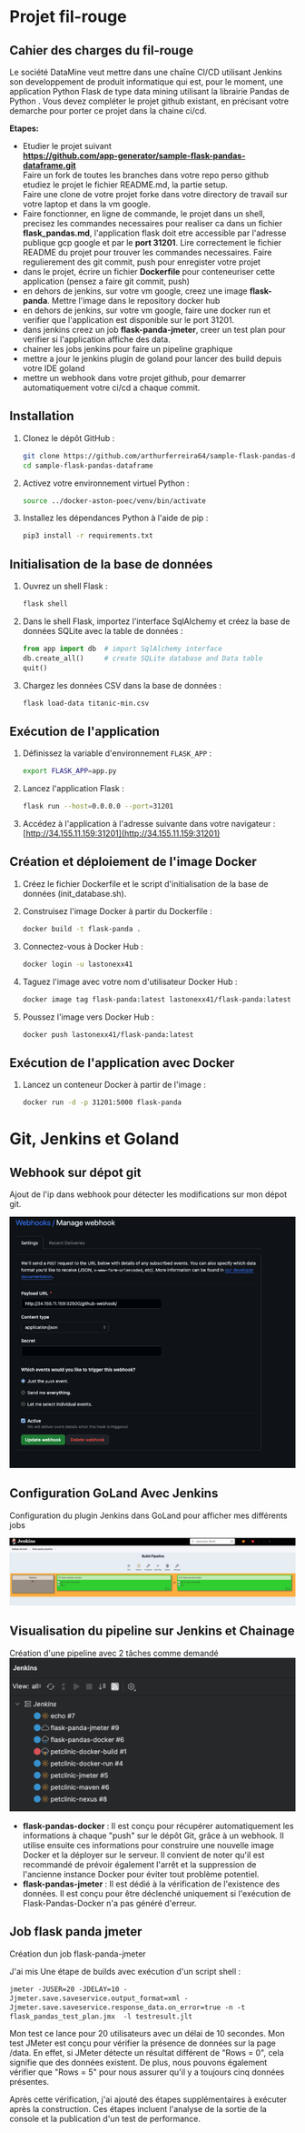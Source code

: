# Projet fil-rouge

## Cahier des charges du fil-rouge
Le société DataMine veut mettre dans une chaîne CI/CD utilisant Jenkins son developpement
de produit informatique qui est, pour le moment, une application Python Flask de type data mining utilisant la librairie Pandas de Python .
Vous devez compléter le projet github existant, en précisant votre demarche pour porter ce projet dans la chaine ci/cd.

**Etapes:**
* Etudier le projet suivant   
  **https://github.com/app-generator/sample-flask-pandas-dataframe.git**  
  Faire un fork de toutes les branches dans votre repo perso github  
  etudiez le projet le fichier README.md, la partie setup.   
  Faire une clone de votre projet forke dans votre directory de travail sur votre laptop et
  dans la vm google.
* Faire fonctionner, en ligne de commande,  le projet dans un shell, precisez les commandes necessaires pour realiser ca dans un fichier **flask_pandas.md**, l'application flask doit etre accessible par l'adresse publique gcp google et par le **port 31201**. Lire correctement le fichier README du projet pour trouver les commandes necessaires. Faire regulierement des git commit, push pour enregister votre projet
* dans le projet, écrire un fichier **Dockerfile** pour conteneuriser cette application (pensez a faire git commit, push)
* en dehors de jenkins, sur votre vm google, creez une image **flask-panda**. Mettre l'image dans le repository docker hub
* en dehors de jenkins, sur votre vm google,  faire une docker run et verifier que l'application est disponible sur le port 31201.
* dans jenkins creez un job **flask-panda-jmeter**, creer un test plan pour verifier si l'application affiche des data.
* chainer les jobs jenkins pour faire un pipeline graphique
* mettre a jour le jenkins plugin de goland pour lancer des build depuis votre IDE goland
* mettre un webhook dans votre projet github, pour demarrer automatiquement votre ci/cd a chaque commit.


## Installation 
    
1. Clonez le dépôt GitHub :
    ```bash
    git clone https://github.com/arthurferreira64/sample-flask-pandas-dataframe.git
    cd sample-flask-pandas-dataframe
    ```

2. Activez votre environnement virtuel Python :
    ```bash
    source ../docker-aston-poec/venv/bin/activate
    ```

3. Installez les dépendances Python à l'aide de pip :
    ```bash
    pip3 install -r requirements.txt
    ```

## Initialisation de la base de données

1. Ouvrez un shell Flask :
    ```bash
    flask shell
    ```

2. Dans le shell Flask, importez l'interface SqlAlchemy et créez la base de données SQLite avec la table de données :
    ```python
    from app import db  # import SqlAlchemy interface
    db.create_all()     # create SQLite database and Data table
    quit()
    ```

3. Chargez les données CSV dans la base de données :
    ```bash
    flask load-data titanic-min.csv
    ```

## Exécution de l'application

1. Définissez la variable d'environnement `FLASK_APP` :
    ```bash
    export FLASK_APP=app.py
    ```

2. Lancez l'application Flask :
    ```bash
    flask run --host=0.0.0.0 --port=31201
    ```

3. Accédez à l'application à l'adresse suivante dans votre navigateur : [http://34.155.11.159:31201](http://34.155.11.159:31201)

## Création et déploiement de l'image Docker

1. Créez le fichier Dockerfile et le script d'initialisation de la base de données (init_database.sh).

2. Construisez l'image Docker à partir du Dockerfile :
    ```bash
    docker build -t flask-panda .
    ```

3. Connectez-vous à Docker Hub :
    ```bash
    docker login -u lastonexx41
    ```

4. Taguez l'image avec votre nom d'utilisateur Docker Hub :
    ```bash
    docker image tag flask-panda:latest lastonexx41/flask-panda:latest
    ```

5. Poussez l'image vers Docker Hub :
    ```bash
    docker push lastonexx41/flask-panda:latest
    ```

## Exécution de l'application avec Docker

1. Lancez un conteneur Docker à partir de l'image :
    ```bash
    docker run -d -p 31201:5000 flask-panda
    ```

# Git, Jenkins et Goland
## Webhook sur dépot git
Ajout de l'ip dans webhook pour détecter les modifications sur mon dépot git.

![Webhook](/media/screen1.png "Webhook")

## Configuration GoLand Avec Jenkins
Configuration du plugin Jenkins dans GoLand pour afficher mes différents jobs

![GoLand](/media/screen3.png "GoLand")

## Visualisation du pipeline sur Jenkins et Chainage
Création d'une pipeline avec 2 tâches comme demandé
![Pipeline](/media/screen2.png "Pipeline")
- **flask-pandas-docker** : Il est conçu pour récupérer automatiquement les informations à chaque "push" sur le dépôt Git, grâce à un webhook. Il utilise ensuite ces informations pour construire une nouvelle image Docker et la déployer sur le serveur. Il convient de noter qu'il est recommandé de prévoir également l'arrêt et la suppression de l'ancienne instance Docker pour éviter tout problème potentiel.
- **flask-pandas-jmeter** : Il est dédié à la vérification de l'existence des données. Il est conçu pour être déclenché uniquement si l'exécution de Flask-Pandas-Docker n'a pas généré d'erreur.

## Job flask panda jmeter
Création dun job flask-panda-jmeter

J'ai mis Une étape de builds avec exécution d'un script shell :

```shell
jmeter -JUSER=20 -JDELAY=10 -Jjmeter.save.saveservice.output_format=xml -Jjmeter.save.saveservice.response_data.on_error=true -n -t flask_pandas_test_plan.jmx  -l testresult.jlt
```

Mon test ce lance pour 20 utilisateurs avec un délai de 10 secondes.
Mon test JMeter est conçu pour vérifier la présence de données sur la page /data. En effet, si JMeter détecte un résultat différent de "Rows = 0", cela signifie que des données existent. De plus, nous pouvons également vérifier que "Rows = 5" pour nous assurer qu'il y a toujours cinq données présentes.

Après cette vérification, j'ai ajouté des étapes supplémentaires à exécuter après la construction. Ces étapes incluent l'analyse de la sortie de la console et la publication d'un test de performance.